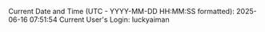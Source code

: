 Current Date and Time (UTC - YYYY-MM-DD HH:MM:SS formatted): 2025-06-16 07:51:54
Current User's Login: luckyaiman
